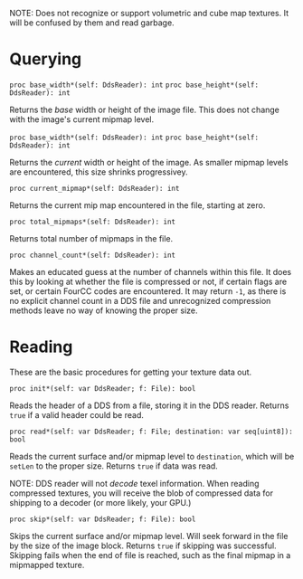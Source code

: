 NOTE: Does not recognize or support volumetric and cube map textures. It will be confused by them and read garbage.

# Querying

`proc base_width*(self: DdsReader): int`
`proc base_height*(self: DdsReader): int`

Returns the *base* width or height of the image file. This does not change with the image's current mipmap level.

`proc base_width*(self: DdsReader): int`
`proc base_height*(self: DdsReader): int`

Returns the *current* width or height of the image. As smaller mipmap levels are encountered, this size shrinks progressivey.

`proc current_mipmap*(self: DdsReader): int`

Returns the current mip map encountered in the file, starting at zero.

`proc total_mipmaps*(self: DdsReader): int`

Returns total number of mipmaps in the file.

`proc channel_count*(self: DdsReader): int`

Makes an educated guess at the number of channels within this file. It does this by looking at whether the file is compressed or not, if certain flags are set, or certain FourCC codes are encountered. It may return `-1`, as there is no explicit channel count in a DDS file and unrecognized compression methods leave no way of knowing the proper size.

# Reading
These are the basic procedures for getting your texture data out.

`proc init*(self: var DdsReader; f: File): bool`

Reads the header of a DDS from a file, storing it in the DDS reader. Returns `true` if a valid header could be read.

`proc read*(self: var DdsReader; f: File; destination: var seq[uint8]): bool`

Reads the current surface and/or mipmap level to `destination`, which will be `setLen` to the proper size. Returns `true` if data was read.

NOTE: DDS reader will not *decode* texel information. When reading compressed textures, you will receive the blob of compressed data for shipping to a decoder (or more likely, your GPU.)

`proc skip*(self: var DdsReader; f: File): bool`

Skips the current surface and/or mipmap level. Will seek forward in the file by the size of the image block. Returns `true` if skipping was successful. Skipping fails when the end of file is reached, such as the final mipmap in a mipmapped texture.


